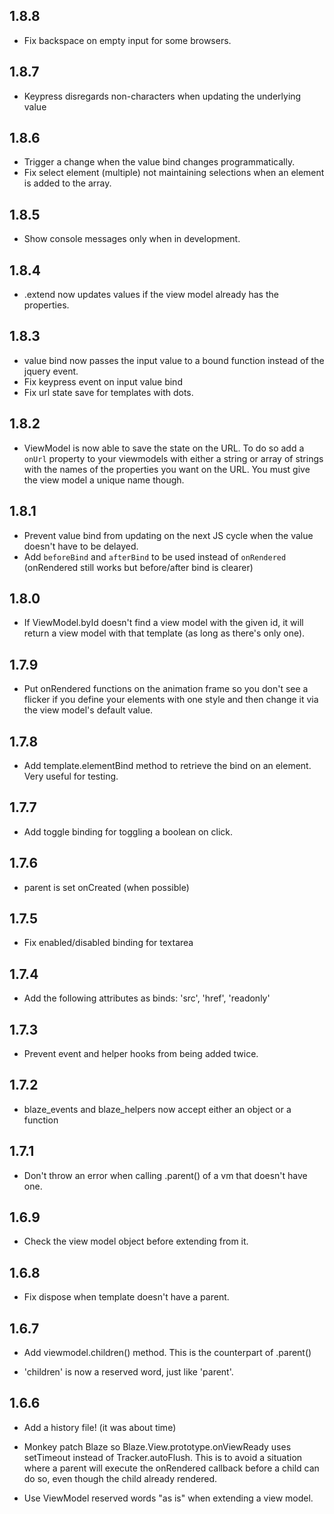 ﻿## 1.8.8

* Fix backspace on empty input for some browsers.

## 1.8.7

* Keypress disregards non-characters when updating the underlying value

## 1.8.6

* Trigger a change when the value bind changes programmatically.
* Fix select element (multiple) not maintaining selections when an element is added to the array.

## 1.8.5

* Show console messages only when in development.

## 1.8.4

* .extend now updates values if the view model already has the properties.

## 1.8.3

* value bind now passes the input value to a bound function instead of the jquery event.
* Fix keypress event on input value bind
* Fix url state save for templates with dots.

## 1.8.2

* ViewModel is now able to save the state on the URL. To do so add a `onUrl` property to your viewmodels with either a string or array of strings with the names of the properties you want on the URL. You must give the view model a unique name though.

## 1.8.1

* Prevent value bind from updating on the next JS cycle when the value doesn't have to be delayed.
* Add `beforeBind` and `afterBind` to be used instead of `onRendered` (onRendered still works but before/after bind is clearer)


## 1.8.0

* If ViewModel.byId doesn't find a view model with the given id, it will return a view model with that template (as long as there's only one).

## 1.7.9

* Put onRendered functions on the animation frame so you don't see a flicker if you define your elements with one style and then change it via the view model's default value.

## 1.7.8

* Add template.elementBind method to retrieve the bind on an element. Very useful for testing.

## 1.7.7

* Add toggle binding for toggling a boolean on click.

## 1.7.6

* parent is set onCreated (when possible)

## 1.7.5

* Fix enabled/disabled binding for textarea

## 1.7.4

* Add the following attributes as binds: 'src', 'href', 'readonly'

## 1.7.3

* Prevent event and helper hooks from being added twice.

## 1.7.2

* blaze_events and blaze_helpers now accept either an object or a function

## 1.7.1

* Don't throw an error when calling .parent() of a vm that doesn't have one.

## 1.6.9

* Check the view model object before extending from it.

## 1.6.8

* Fix dispose when template doesn't have a parent.

## 1.6.7

* Add viewmodel.children() method. This is the counterpart of .parent()

* 'children' is now a reserved word, just like 'parent'.

## 1.6.6

* Add a history file! (it was about time)

* Monkey patch Blaze so Blaze.View.prototype.onViewReady uses setTimeout instead of Tracker.autoFlush. This is to avoid a situation where a parent will execute the onRendered callback before a child can do so, even though the child already rendered.

* Use ViewModel reserved words "as is" when extending a view model.